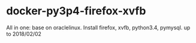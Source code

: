 # docker-py3p4-firefox-xvfb
All in one: base on oraclelinux. Install firefox, xvfb, python3.4, pymysql. up to 2018/02/02
